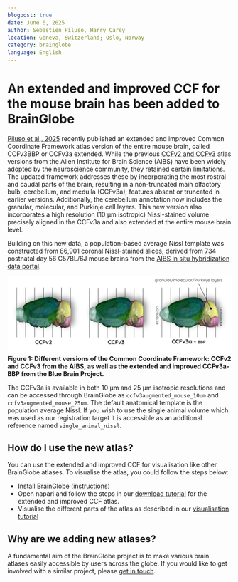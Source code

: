 ```yaml
---
blogpost: true
date: June 6, 2025
author: Sébastien Piluso, Harry Carey
location: Geneva, Switzerland; Oslo, Norway
category: brainglobe
language: English
---
```

# An extended and improved CCF for the mouse brain has been added to BrainGlobe

[Piluso et al., 2025](https://doi.org/10.1162/imag_a_00565) recently published an extended and improved Common Coordinate Framework atlas version of the entire mouse brain, called CCFv3BBP or CCFv3a extended. While the previous [CCFv2 and CCFv3](https://doi.org/10.1016/j.cell.2020.04.007) atlas versions from the Allen Institute for Brain Science (AIBS) have been widely adopted by the neuroscience community, they retained certain limitations. The updated framework addresses these by incorporating the most rostral and caudal parts of the brain, resulting in a non-truncated main olfactory bulb, cerebellum, and medulla (CCFv3a), features absent or truncated in earlier versions. Additionally, the cerebellum annotation now includes the granular, molecular, and Purkinje cell layers. This new version also incorporates a high resolution (10 µm isotropic) Nissl-stained volume precisely aligned in the CCFv3a and also extended at the entire mouse brain level.

Building on this new data, a population-based average Nissl template was constructed from 86,901 coronal Nissl-stained slices, derived from 734 postnatal day 56 C57BL/6J mouse brains from the [AIBS in situ hybridization data portal](https://www.nature.com/articles/nature05453).


![Lateral views of CCFv2, CCFv3, and CCFv3a annotations](./images/ccfv3a.png)
**Figure 1: Different versions of the Common Coordinate Framework: CCFv2 and CCFv3 from the AIBS, as well as the extended and improved CCFv3a-BBP from the Blue Brain Project.**


The CCFv3a is available in both 10 µm and 25 µm isotropic resolutions and can be accessed through BrainGlobe as `ccfv3augmented_mouse_10um` and `ccfv3augmented_mouse_25um`. The default anatomical template is the population average Nissl. If you wish to use the single animal volume which was used as our registration target it is accessible as an additional reference named `single_animal_nissl`. 

## How do I use the new atlas?

You can use the extended and improved CCF for visualisation like other BrainGlobe atlases. To visualise the atlas, you could follow the steps below:

* Install BrainGlobe ([instructions](/documentation/index))
* Open napari and follow the steps in our [download tutorial](/tutorials/manage-atlases-in-GUI.md) for the extended and improved CCF atlas.
* Visualise the different parts of the atlas as described in our [visualisation tutorial](/tutorials/visualise-atlas-napari)

## Why are we adding new atlases?

A fundamental aim of the BrainGlobe project is to make various brain atlases easily accessible by users across the globe. If you would like to get involved with a similar project, please [get in touch](/contact).
